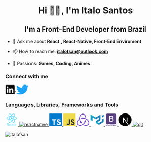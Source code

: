 

<!--
### Hi there 👋
**italofsan/italofsan** is a ✨ _special_ ✨ repository because its `README.md` (this file) appears on your GitHub profile.

Here are some ideas to get you started:

- 🔭 I’m currently working on ...
- 🌱 I’m currently learning ...
- 👯 I’m looking to collaborate on ...
- 🤔 I’m looking for help with ...
- 💬 Ask me about ...
- 📫 How to reach me: ...
- 😄 Pronouns: ...
- ⚡ Fun fact: ...
-->
<!--
- 🌱 I’m currently learning **Next JS**
-->
<h1 align="center">Hi 👋🏻, I'm Italo Santos</h1>
<h2 align="center">I'm a Front-End Developer from Brazil</h2>

- 💬 Ask me about **React , React-Native, Front-End Enviroment**

- 📫 How to reach me: **italofsan@outlook.com**

- 💖 Passions: **Games, Coding, Animes** 

<h3 align="left">Connect with me</h3>
<p align="left">
  <a href="https://linkedin.com/in/italofsan" target="blank">
     <img align="center" src="https://raw.githubusercontent.com/devicons/devicon/master/icons/linkedin/linkedin-plain.svg" alt="https://linkedin.com/in/italofsan" height="30" idth="40" />
  </a>
  <a href="https://twitter.com/italofsan" target="blank">
    <img align="center" src="https://raw.githubusercontent.com/devicons/devicon/master/icons/twitter/twitter-original.svg" alt="https://twitter.com/italofsan" height="30" width="40" />
  </a>
</p>

<h3 align="left">Languages, Libraries, Frameworks and Tools</h3>
<p align="left">
  <a href="https://reactjs.org/" target="_blank">
    <img src="https://raw.githubusercontent.com/devicons/devicon/master/icons/react/react-original-wordmark.svg" alt="react" width="40" height="40"/>
  </a>
  <a href="https://reactnative.dev/" target="_blank">
    <img src="https://reactnative.dev/img/header_logo.svg" alt="reactnative" width="40" height="40"/>
  </a>
  <a href="https://www.typescriptlang.org/" target="_blank">
    <img src="https://raw.githubusercontent.com/devicons/devicon/master/icons/typescript/typescript-original.svg" alt="typescript" width="40" height="40"/>
  </a>
  <a href="https://developer.mozilla.org/en-US/docs/Web/JavaScript" target="_blank">
    <img src="https://raw.githubusercontent.com/devicons/devicon/master/icons/javascript/javascript-original.svg" alt="javascript" width="40" height="40"/>
  </a>
  <a href="https://redux.js.org/" target="_blank">
    <img src="https://raw.githubusercontent.com/devicons/devicon/master/icons/redux/redux-original.svg" alt="redux" width="40" height="40"/>
  </a>
  <a href="https://material-ui.com" target="_blank">
    <img src="https://raw.githubusercontent.com/devicons/devicon/master/icons/materialui/materialui-original.svg" alt="material-ui" width="40" height="40"/>
  </a>
  <a href="https://getbootstrap.com" target="_blank">
    <img src="https://raw.githubusercontent.com/devicons/devicon/master/icons/bootstrap/bootstrap-plain-wordmark.svg" alt="bootstrap" width="40" height="40"/>
  </a>
  <a href="https://nextjs.org" target="_blank">
    <img src="https://raw.githubusercontent.com/devicons/devicon/master/icons/nextjs/nextjs-original.svg" alt="nextjs" width="40" height="40"/>
  </a>
  <a href="https://git-scm.com/" target="_blank">
    <img src="https://www.vectorlogo.zone/logos/git-scm/git-scm-icon.svg" alt="git" width="40" height="40"/>
  </a> 
</p>

<p>
  <img align="center" src="https://github-readme-stats.vercel.app/api/top-langs?username=italofsan&show_icons=true&locale=en&layout=compact&theme=dark" alt="italofsan" />
</p>
